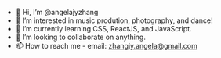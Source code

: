 - 👋 Hi, I’m @angelajyzhang
- 👀 I’m interested in music prodution, photography, and dance!
- 🌱 I’m currently learning CSS, ReactJS, and JavaScript.
- 💞️ I’m looking to collaborate on anything.
- 📫 How to reach me - email: zhangjy.angela@gmail.com

<!---
angelajyzhang/angelajyzhang is a ✨ special ✨ repository because its `README.md` (this file) appears on your GitHub profile.
You can click the Preview link to take a look at your changes.
--->
